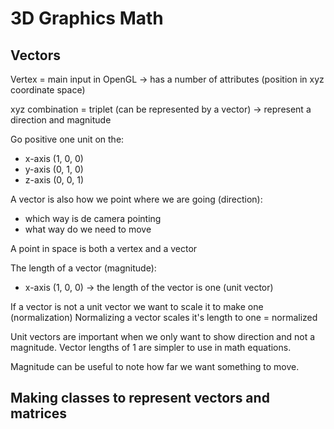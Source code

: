 # 3D Graphics Math

## Vectors
Vertex = main input in OpenGL
-> has a number of attributes (position in xyz coordinate space)

xyz combination = triplet (can be represented by a vector)
-> represent a direction and magnitude

Go positive one unit on the:
- x-axis (1, 0, 0)
- y-axis (0, 1, 0)
- z-axis (0, 0, 1)

A vector is also how we point where we are going (direction):
- which way is de camera pointing
- what way do we need to move

A point in space is both a vertex and a vector

The length of a vector (magnitude):
- x-axis (1, 0, 0) -> the length of the vector is one (unit vector)

If a vector is not a unit vector we want to scale it to make one (normalization)
Normalizing a vector scales it's length to one = normalized

Unit vectors are important when we only want to show direction and not a magnitude.
Vector lengths of 1 are simpler to use in math equations.

Magnitude can be useful to note how far we want something to move.

## Making classes to represent vectors and matrices
